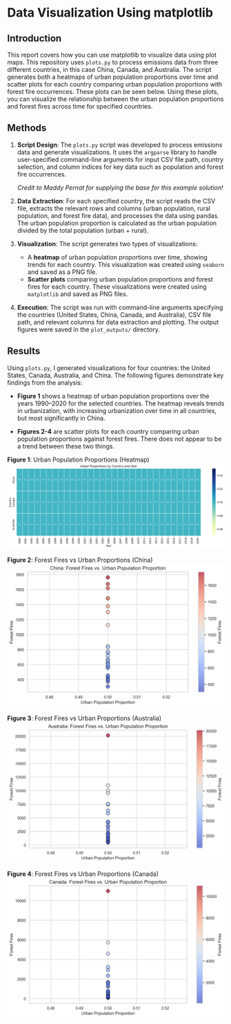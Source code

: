 # Data Visualization Using matplotlib

## Introduction

This report covers how you can use matplotlib to visualize data using plot maps. This repository uses `plots.py` to process emissions data from three different countries, in this case China, Canada, and Australia. The script generates both a heatmaps of urban population proportions over time and scatter plots for each country comparing urban population proportions with forest fire occurrences. These plots can be seen below. Using these plots, you can visualize the relationship between the urban population proportions and forest fires across time for specified countries.

## Methods

1. **Script Design**:
   The `plots.py` script was developed to process emissions data and generate visualizations. It uses the `argparse` library to handle user-specified command-line arguments for input CSV file path, country selection, and column indices for key data such as population and forest fire occurrences.

   *Credit to Maddy Pernat for supplying the base for this example solution!*

2. **Data Extraction**:
   For each specified country, the script reads the CSV file, extracts the relevant rows and columns (urban population, rural population, and forest fire data), and processes the data using pandas. The urban population proportion is calculated as the urban population divided by the total population (urban + rural).

3. **Visualization**:
   The script generates two types of visualizations:
   - A **heatmap** of urban population proportions over time, showing trends for each country. This visualization was created using `seaborn` and saved as a PNG file.
   - **Scatter plots** comparing urban population proportions and forest fires for each country. These visualizations were created using `matplotlib` and saved as PNG files.

4. **Execution**:
   The script was run with command-line arguments specifying the countries (United States, China, Canada, and Australia), CSV file path, and relevant columns for data extraction and plotting. The output figures were saved in the `plot_outputs/` directory.

## Results

Using `plots.py`, I generated visualizations for four countries: the United States, Canada, Australia, and China. The following figures demonstrate key findings from the analysis:

- **Figure 1** shows a heatmap of urban population proportions over the years 1990–2020 for the selected countries. The heatmap reveals trends in urbanization, with increasing urbanization over time in all countries, but most significantly in China.
  
- **Figures 2-4** are scatter plots for each country comparing urban population proportions against forest fires. There does not appear to be a trend between these two things.

**Figure 1**: Urban Population Proportions (Heatmap)  
![Urban Population Proportions Heatmap](plot_outputs\urban_proportions_heatmap.png)

**Figure 2**: Forest Fires vs Urban Proportions (China)  
![Forest Fires vs Urban Proportions USA](plot_outputs\China_fires_vs_urban.png)

**Figure 3**: Forest Fires vs Urban Proportions (Australia)  
![Forest Fires vs Urban Proportions USA](plot_outputs\Australia_fires_vs_urban.png)

**Figure 4**: Forest Fires vs Urban Proportions (Canada)  
![Forest Fires vs Urban Proportions USA](plot_outputs\Canada_fires_vs_urban.png)

